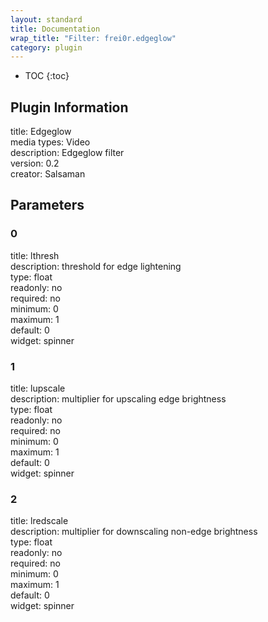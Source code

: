 ```yaml
---
layout: standard
title: Documentation
wrap_title: "Filter: frei0r.edgeglow"
category: plugin
---
```

* TOC
{:toc}

## Plugin Information

title: Edgeglow  
media types:
Video  
description: Edgeglow filter  
version: 0.2  
creator: Salsaman  

## Parameters

### 0

title: lthresh    
description:
threshold for edge lightening  
type: float  
readonly: no  
required: no  
minimum: 0  
maximum: 1  
default: 0  
widget: spinner  

### 1

title: lupscale    
description:
multiplier for upscaling edge brightness  
type: float  
readonly: no  
required: no  
minimum: 0  
maximum: 1  
default: 0  
widget: spinner  

### 2

title: lredscale    
description:
multiplier for downscaling non-edge brightness  
type: float  
readonly: no  
required: no  
minimum: 0  
maximum: 1  
default: 0  
widget: spinner  

